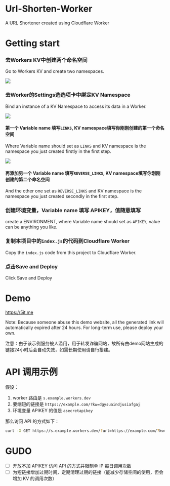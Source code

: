 # Url-Shorten-Worker
A URL Shortener created using Cloudflare Worker

# Getting start
### 去Workers KV中创建两个命名空间

Go to Workers KV and create two namespaces.

<img src="https://cdn.jsdelivr.net/npm/imst@0.0.4/20201205232805.png">

### 去Worker的Settings选选项卡中绑定KV Namespace

Bind an instance of a KV Namespace to access its data in a Worker.

<img src="https://cdn.jsdelivr.net/npm/imst@0.0.4/20201205232536.png">

#### 第一个 Variable name 填写`LINKS`, KV namespace填写你刚刚创建的第一个命名空间

Where Variable name should set as `LINKS` and KV namespace is the namespace you just created firstly in the first step.

<img src="https://cdn.jsdelivr.net/npm/imst@0.0.4/20201205232704.png">

#### 再添加另一个 Variable name 填写`REVERSE_LINKS`, KV namespace填写你刚刚创建的第二个命名空间

And the other one set as `REVERSE_LINKS` and KV namespace is the namespace you just created secondly in the first step.

### 创建环境变量，Variable name 填写 APIKEY，值随意填写

create a ENVIRONMENT, where Variable name should set as `APIKEY`, value can be anything you like.

### 复制本项目中的`index.js`的代码到Cloudflare Worker 

Copy the `index.js` code from this project to Cloudflare Worker. 

### 点击Save and Deploy

Click Save and Deploy

# Demo
https://5it.me
 
Note: Because someone abuse this demo website, all the generated link will automatically expired after 24 hours. For long-term use, please deploy your own.

注意：由于该示例服务被人滥用，用于转发诈骗网站，故所有由demo网站生成的链接24小时后会自动失效，如需长期使用请自行搭建。

# API 调用示例

假设：
1. worker 路由是 `s.example.workers.dev`
2. 要缩短的链接是 `https://example.com/?kw=dgysuaindjusiafgaj`
3. 环境变量 APIKEY 的值是 `asecretapikey`

那么访问 API 的方式如下：

```bash
curl -X GET https://s.example.workers.dev/?url=https://example.com/?kw=dgysuaindjusiafgaj&apikey=asecretapikey
```

# GUDO

- [ ] 开放不加 APIKEY 访问 API 的方式并限制单 IP 每日调用次数
- [ ] 为短链接增加过期时间，定期清理过期的链接（能减少存储空间的使用，但会增加 KV 的调用次数）
